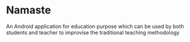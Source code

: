 # Namaste
An Android application for education purpose which can be used by both students and teacher to improvise the traditional teaching methodology
